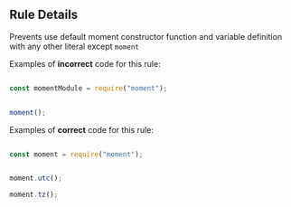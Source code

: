 
## Rule Details

Prevents use default moment constructor function and variable definition with any other literal except `moment`

Examples of **incorrect** code for this rule:

```js

const momentModule = require("moment");

```

```js

moment();

```

Examples of **correct** code for this rule:

```js

const moment = require("moment");

```

```js

moment.utc();

moment.tz();

```
